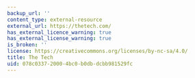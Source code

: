 ```yaml
---
backup_url: ''
content_type: external-resource
external_url: https://thetech.com/
has_external_licence_warning: true
has_external_license_warning: true
is_broken: ''
license: https://creativecommons.org/licenses/by-nc-sa/4.0/
title: The Tech
uid: 078c0337-2000-4bc0-b0db-dcbb981529fc
---
```

